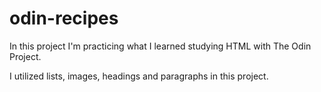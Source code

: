 # odin-recipes
In this project I'm practicing what I learned studying HTML with The Odin Project. 

I utilized lists, images, headings and paragraphs in this project.